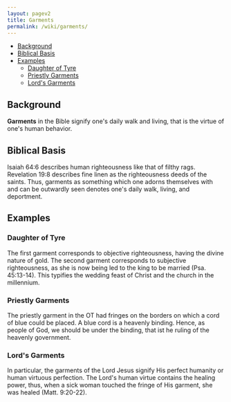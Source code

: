 ```yaml
---
layout: pagev2
title: Garments
permalink: /wiki/garments/
---
```

- [Background](#background)
- [Biblical Basis](#biblical-basis)
- [Examples](#examples)
  - [Daughter of Tyre](#daughter-of-tyre)
  - [Priestly Garments](#priestly-garments)
  - [Lord's Garments](#lords-garments)

## Background

**Garments** in the Bible signify one's daily walk and living, that is the virtue of one's human behavior.

## Biblical Basis

Isaiah 64:6 describes human righteousness like that of filthy rags. Revelation 19:8 describes fine linen as the righteousness deeds of the saints. Thus, garments as something which one adorns themselves with and can be outwardly seen denotes one's daily walk, living, and deportment.

## Examples

### Daughter of Tyre

The first garment corresponds to objective righteousness, having the divine nature of gold. The second garment corresponds to subjective righteousness, as she is now being led to the king to be married (Psa. 45:13-14). This typifies the wedding feast of Christ and the church in the millennium.

### Priestly Garments

The priestly garment in the OT had fringes on the borders on which a cord of blue could be placed. A blue cord is a heavenly binding. Hence, as people of God, we should be under the binding, that ist he ruling of the heavenly government.

### Lord's Garments

In particular, the garments of the Lord Jesus signify His perfect humanity or human virtuous perfection. The Lord's human virtue contains the healing power, thus, when a sick woman touched the fringe of His garment, she was healed (Matt. 9:20-22).